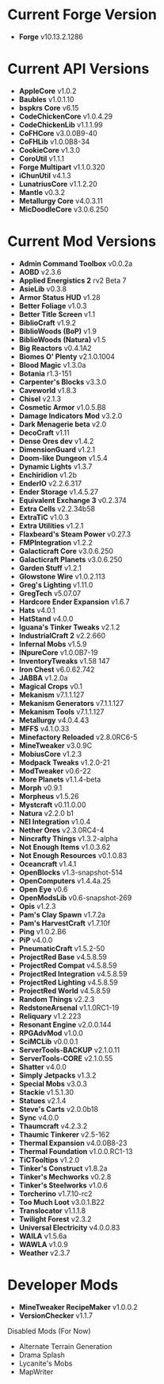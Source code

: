 Current Forge Version
=
- **Forge** v10.13.2.1286

Current API Versions
=
- **AppleCore** v1.0.2
- **Baubles** v1.0.1.10
- **bspkrs Core** v6.15
- **CodeChickenCore** v1.0.4.29
- **CodeChickenLib** v1.1.1.99
- **CoFHCore** v3.0.0B9-40
- **CoFHLib** v1.0.0B8-34
- **CookieCore** v1.3.0
- **CoroUtil** v1.1.1
- **Forge Multipart** v1.1.0.320
- **iChunUtil** v4.1.3
- **LunatriusCore** v1.1.2.20
- **Mantle** v0.3.2
- **Metallurgy Core** v4.0.3.11
- **MicDoodleCore** v3.0.6.250

Current Mod Versions
=
- **Admin Command Toolbox** v0.0.2a
- **AOBD** v2.3.6
- **Applied Energistics 2** rv2 Beta 7
- **AsieLib** v0.3.8
- **Armor Status HUD** v1.28
- **Better Foliage** v1.0.3
- **Better Title Screen** v1.1
- **BiblioCraft** v1.9.2
- **BiblioWoods (BoP)** v1.9
- **BiblioWoods (Natura)** v1.5
- **Big Reactors** v0.4.1A2
- **Biomes O' Plenty** v2.1.0.1004
- **Blood Magic** v1.3.0a
- **Botania** r1.3-151
- **Carpenter's Blocks** v3.3.0
- **Caveworld** v1.8.3
- **Chisel** v2.1.3
- **Cosmetic Armor** v1.0.5.B8
- **Damage Indicators Mod** v3.2.0
- **Dark Menagerie beta** v2.0
- **DecoCraft** v1.11
- **Dense Ores dev** v1.4.2
- **DimensionGuard** v1.2.1
- **Doom-like Dungeon** v1.5.4
- **Dynamic Lights** v1.3.7
- **Enchiridion** v1.2b
- **EnderIO** v2.2.6.317
- **Ender Storage** v1.4.5.27
- **Equivalent Exchange 3** v0.2.374
- **Extra Cells** v2.2.34b58
- **ExtraTiC** v1.0.3
- **Extra Utilities** v1.2.1
- **Flaxbeard's Steam Power** v0.27.3
- **FMPIntegration** v1.2.2
- **Galacticraft Core** v3.0.6.250
- **Galacticraft Planets** v3.0.6.250
- **Garden Stuff** v1.2.1
- **Glowstone Wire** v1.0.2.113
- **Greg's Lighting** v1.11.0
- **GregTech** v5.07.07
- **Hardcore Ender Expansion** v1.6.7
- **Hats** v4.0.1
- **HatStand** v4.0.0
- **Iguana's Tinker Tweaks** v2.1.2
- **IndustrialCraft 2** v2.2.660
- **Infernal Mobs** v1.5.9
- **INpureCore** v1.0.0B7-19
- **InventoryTweaks** v1.58 147
- **Iron Chest** v6.0.62.742
- **JABBA** v1.2.0a
- **Magical Crops** v0.1
- **Mekanism** v7.1.1.127
- **Mekanism Generators** v7.1.1.127
- **Mekanism Tools** v7.1.1.127
- **Metallurgy** v4.0.4.43
- **MFFS** v4.1.0.33
- **Minefactory Reloaded** v2.8.0RC6-5
- **MineTweaker** v3.0.9C
- **MobiusCore** v1.2.3
- **Modpack Tweaks** v1.2.0-21
- **ModTweaker** v0.6-22
- **More Planets** v1.1.4-beta
- **Morph** v0.9.1
- **Morpheus** v1.5.26
- **Mystcraft** v0.11.0.00
- **Natura** v2.2.0 b1
- **NEI Integration** v1.0.4
- **Nether Ores** v2.3.0RC4-4
- **Nincrafty Things** v1.3.2-alpha
- **Not Enough Items** v1.0.3.62
- **Not Enough Resources** v0.1.0.83
- **Oceancraft** v1.4.1
- **OpenBlocks** v1.3-snapshot-514
- **OpenComputers** v1.4.4a.25
- **Open Eye** v0.6
- **OpenModsLib** v0.6-snapshot-269
- **Opis** v1.2.3
- **Pam's Clay Spawn** v1.7.2a
- **Pam's HarvestCraft** v1.7.10f
- **Ping** v1.0.2.B6
- **PiP** v4.0.0
- **PneumaticCraft** v1.5.2-50
- **ProjectRed Base** v4.5.8.59
- **ProjectRed Compat** v4.5.8.59
- **ProjectRed Integration** v4.5.8.59
- **ProjectRed Lighting** v4.5.8.59
- **ProjectRed World** v4.5.8.59
- **Random Things** v2.2.3
- **RedstoneArsenal** v1.1.0RC1-19
- **Reliquary** v1.2.223
- **Resonant Engine** v2.0.0.144
- **RPGAdvMod** v1.0.0
- **SciMCLib** v0.0.0.1
- **ServerTools-BACKUP** v2.1.0.11
- **ServerTools-CORE** v2.1.0.55
- **Shatter** v4.0.0
- **Simply Jetpacks** v1.3.2
- **Special Mobs** v3.0.3
- **Stackie** v1.5.1.30
- **Statues** v2.1.4
- **Steve's Carts** v2.0.0b18
- **Sync** v4.0.0
- **Thaumcraft** v4.2.3.2
- **Thaumic Tinkerer** v2.5-162
- **Thermal Expansion** v4.0.0B8-23
- **Thermal Foundation** v1.0.0.RC1-13
- **TiCTooltips** v1.2.0
- **Tinker's Construct** v1.8.2a
- **Tinker's Mechworks** v0.2.8
- **Tinker's Steelworks** v1.0.6
- **Torcherino** v1.7.10-rc2
- **Too Much Loot** v3.0.1.B22
- **Translocator** v1.1.1.8
- **Twilight Forest** v2.3.2
- **Universal Electricity** v4.0.0.83
- **WAILA** v1.5.6a
- **WAWLA** v1.0.9
- **Weather** v2.3.7

Developer Mods
=
- **MineTweaker RecipeMaker** v1.0.0.2
- **VersionChecker** v1.1.7

Disabled Mods (For Now)

- Alternate Terrain Generation
- Drama Splash
- Lycanite's Mobs
- MapWriter